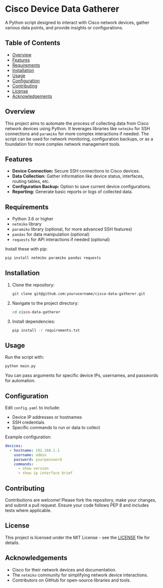 
# Cisco Device Data Gatherer

A Python script designed to interact with Cisco network devices, gather various data points, and provide insights or configurations.

## Table of Contents

- [Overview](#overview)
- [Features](#features)
- [Requirements](#requirements)
- [Installation](#installation)
- [Usage](#usage)
- [Configuration](#configuration)
- [Contributing](#contributing)
- [License](#license)
- [Acknowledgements](#acknowledgements)

## Overview

This project aims to automate the process of collecting data from Cisco network devices using Python. It leverages libraries like `netmiko` for SSH connections and `paramiko` for more complex interactions if needed. The script can be used for network monitoring, configuration backups, or as a foundation for more complex network management tools.

## Features

- **Device Connection:** Secure SSH connections to Cisco devices.
- **Data Collection:** Gather information like device status, interfaces, routing tables, etc.
- **Configuration Backup:** Option to save current device configurations.
- **Reporting:** Generate basic reports or logs of collected data.

## Requirements

- Python 3.6 or higher
- `netmiko` library
- `paramiko` library (optional, for more advanced SSH features)
- `pandas` for data manipulation (optional)
- `requests` for API interactions if needed (optional)

Install these with pip:

```bash
pip install netmiko paramiko pandas requests
```

## Installation

1. Clone the repository:
   ```bash
   git clone git@github.com:yourusername/cisco-data-gatherer.git
   ```

2. Navigate to the project directory:
   ```bash
   cd cisco-data-gatherer
   ```

3. Install dependencies:
   ```bash
   pip install -r requirements.txt
   ```

## Usage

Run the script with:

```bash
python main.py
```

You can pass arguments for specific device IPs, usernames, and passwords for automation.

## Configuration

Edit `config.yaml` to include:

- Device IP addresses or hostnames
- SSH credentials
- Specific commands to run or data to collect

Example configuration:

```yaml
devices:
  - hostname: 192.168.1.1
    username: admin
    password: yourpassword
    commands:
      - show version
      - show ip interface brief
```

## Contributing

Contributions are welcome! Please fork the repository, make your changes, and submit a pull request. Ensure your code follows PEP 8 and includes tests where applicable.

## License

This project is licensed under the MIT License - see the [LICENSE](LICENSE) file for details.

## Acknowledgements

- Cisco for their network devices and documentation.
- The `netmiko` community for simplifying network device interactions.
- Contributors on GitHub for open-source libraries and tools.

